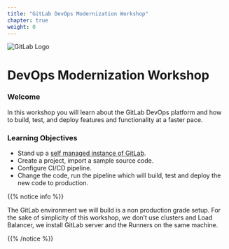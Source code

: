 ```yaml
---
title: "GitLab DevOps Modernization Workshop"
chapter: true
weight: 0
---
```


![GitLab Logo](/images/logo.png)
# DevOps Modernization Workshop

### Welcome

In this workshop you will learn about the GitLab DevOps platform and how to build, test, and deploy features and functionality at a faster pace.

### Learning Objectives
- Stand up a [self managed instance of GitLab](https://aws.amazon.com/marketplace/pp/B07SJ817DX).
- Create a project, import a sample source code.
- Configure CI/CD pipeline.
- Change the code, run the pipeline which will build, test and deploy the new code to production.

{{% notice info %}}
<p style='text-align: left;'>
The GitLab environment we will build is a non production grade setup. For the sake of simplicity of this workshop, we don’t use clusters and Load Balancer, we install GitLab server and the Runners on the same machine.
</p>
{{% /notice %}}
